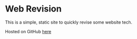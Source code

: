 # Web Revision

This is a simple, static site to quickly revise some website tech.

Hosted on GitHub [here](https://waimea-cpy.github.io/2025-300dtd-web-revision/)

